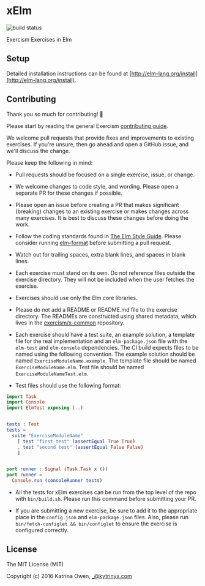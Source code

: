 # xElm
![build status](https://travis-ci.org/exercism/xelm.svg?branch=master)

Exercism Exercises in Elm

## Setup

Detailed installation instructions can be found at [http://elm-lang.org/install](http://elm-lang.org/install).

## Contributing

Thank you so much for contributing! :tada:

Please start by reading the general Exercism [contributing guide](https://github.com/exercism/x-api/blob/master/CONTRIBUTING.md#the-exercise-data).

We welcome pull requests that provide fixes and improvements to existing exercises. If you're unsure, then go ahead and open a GitHub issue, and we'll discuss the change.

Please keep the following in mind:

- Pull requests should be focused on a single exercise, issue, or change.

- We welcome changes to code style, and wording. Please open a separate PR for these changes if possible.

- Please open an issue before creating a PR that makes significant (breaking) changes to an existing exercise or makes changes across many exercises. It is best to discuss these changes before doing the work.

- Follow the coding standards found in [The Elm Style Guide](http://elm-lang.org/docs/style-guide). Please consider running [elm-format](https://github.com/avh4/elm-format) before submitting a pull request.

- Watch out for trailing spaces, extra blank lines, and spaces in blank lines.

- Each exercise must stand on its own. Do not reference files outside the exercise directory. They will not be included when the user fetches the exercise.

- Exercises should use only the Elm core libraries.

- Please do not add a README or README.md file to the exercise directory. The READMEs are constructed using shared metadata, which lives in the
[exercism/x-common](https://github.com/exercism/x-common) repository.

- Each exercise should have a test suite, an example solution, a template file for the real implementation and an `elm-package.json` file with the `elm-test` and `elm-console` dependencies. The CI build expects files to be named using the following convention. The example solution should be named `ExerciseModuleName.example`. The template file should be named `ExerciseModuleName.elm`. Test file should be named `ExerciseModuleNameTest.elm`.

- Test files should use the following format:

```elm
import Task
import Console
import ElmTest exposing (..)


tests : Test
tests =
  suite "ExerciseModuleName"
    [ test "first test" (assertEqual True True)
    , test "second test" (assertEqual False False)
    ]


port runner : Signal (Task.Task x ())
port runner =
  Console.run (consoleRunner tests)
```

 - All the tests for xElm exercises can be run from the top level of the repo with `bin/build.sh`. Please run this command before submitting your PR.

 - If you are submitting a new exercise, be sure to add it to the appropriate place in the `config.json` and `elm-package.json` files. Also, please run `bin/fetch-configlet && bin/configlet` to ensure the exercise is configured correctly.

## License

The MIT License (MIT)

Copyright (c) 2016 Katrina Owen, _@kytrinyx.com
